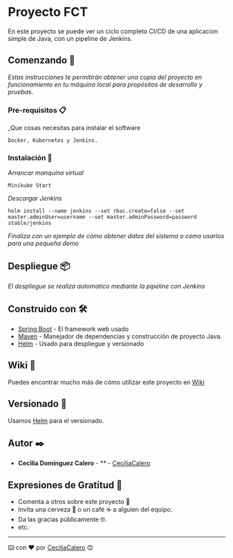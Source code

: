 # Proyecto FCT

En este proyecto se puede ver un ciclo completo CI/CD de una aplicacion simple de Java, con un pipeline de Jenkins.

## Comenzando 🚀

_Estas instrucciones te permitirán obtener una copia del proyecto en funcionamiento en tu máquina local para propósitos de desarrollo y pruebas._


### Pre-requisitos 📋

_Que cosas necesitas para instalar el software 

```
Docker, Kubernetes y Jenkins.
```
### Instalación 🔧

_Arrancar manquina virtual_

```
Minikube Start
```

_Descargar Jenkins_

```
helm install --name jenkins --set rbac.create=false --set master.adminUser=username --set master.adminPassword=password stable/jenkins
```

_Finaliza con un ejemplo de cómo obtener datos del sistema o como usarlos para una pequeña demo_

## Despliegue 📦

_El despliegue se realiza automatico mediante la pipeline con Jenkins_

## Construido con 🛠️

* [Spring Boot](https://spring.io/projects/spring-boot) - El framework web usado
* [Maven](https://maven.apache.org/) - Manejador de dependencias y construcción de proyecto Java.
* [Helm](https://helm.sh/) - Usado para despliegue y versionado


## Wiki 📖

Puedes encontrar mucho más de cómo utilizar este proyecto en  [Wiki](https://github.com/ceciliacalero/docu-ProyectoFCT)

## Versionado 📌

Usamos [Helm](https://helm.sh/) para el versionado.

## Autor ✒️

* **Cecilia Domínguez Calero** - ** - [CeciliaCalero](/https://github.com/ceciliacalero)


## Expresiones de Gratitud 🎁

* Comenta a otros sobre este proyecto 📢
* Invita una cerveza 🍺 o un café ☕ a alguien del equipo. 
* Da las gracias públicamente 🤓.
* etc.



---
⌨️ con ❤️ por [CeciliaCalero](https://github.com/ceciliacalero) 😊
